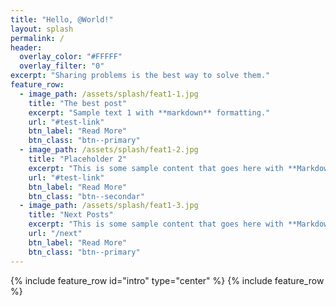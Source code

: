 ```yaml
---
title: "Hello, @World!"
layout: splash
permalink: /
header:
  overlay_color: "#FFFFF"
  overlay_filter: "0"
excerpt: "Sharing problems is the best way to solve them."
feature_row:
  - image_path: /assets/splash/feat1-1.jpg
    title: "The best post"
    excerpt: "Sample text 1 with **markdown** formatting."
    url: "#test-link"
    btn_label: "Read More"
    btn_class: "btn--primary"
  - image_path: /assets/splash/feat1-2.jpg
    title: "Placeholder 2"
    excerpt: "This is some sample content that goes here with **Markdown** formatting."
    url: "#test-link"
    btn_label: "Read More"
    btn_class: "btn--secondar"
  - image_path: /assets/splash/feat1-3.jpg
    title: "Next Posts"
    excerpt: "This is some sample content that goes here with **Markdown** formatting."
    url: "/next"
    btn_label: "Read More"
    btn_class: "btn--primary"
---
```


{% include feature_row id="intro" type="center" %}
{% include feature_row %}

